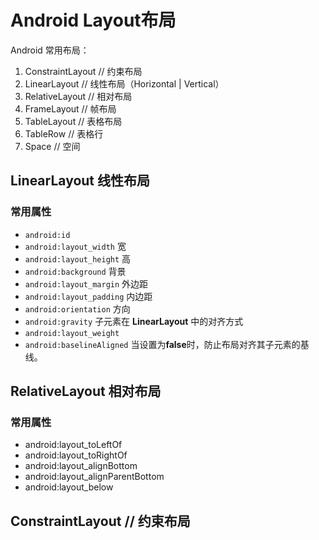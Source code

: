 # Android Layout布局

Android 常用布局：

1. ConstraintLayout // 约束布局
2. LinearLayout // 线性布局（Horizontal | Vertical）
3. RelativeLayout // 相对布局
4. FrameLayout // 帧布局
5. TableLayout // 表格布局
6. TableRow // 表格行
7. Space // 空间

## LinearLayout 线性布局

### 常用属性

* `android:id`
* `android:layout_width` 宽
* `android:layout_height` 高
* `android:background` 背景
* `android:layout_margin` 外边距
* `android:layout_padding` 内边距
* `android:orientation` 方向
* `android:gravity` 子元素在 **LinearLayout** 中的对齐方式
* `android:layout_weight`
* `android:baselineAligned` 当设置为**false**时，防止布局对齐其子元素的基线。  

## RelativeLayout 相对布局

### 常用属性

* android:layout_toLeftOf
* android:layout_toRightOf
* android:layout_alignBottom
* android:layout_alignParentBottom
* android:layout_below

## ConstraintLayout // 约束布局

